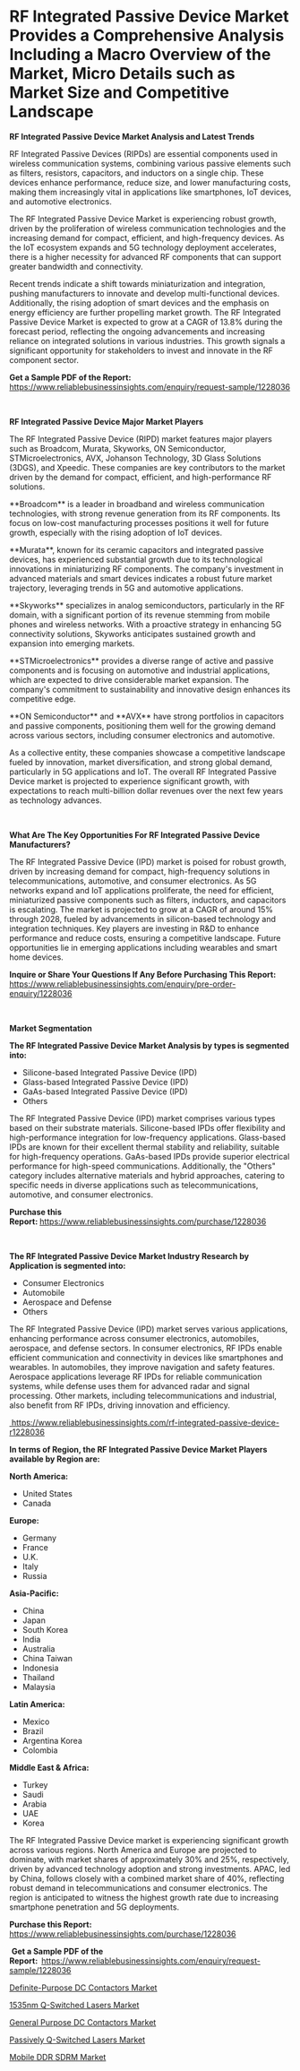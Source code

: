 <p><h1>RF Integrated Passive Device Market Provides a Comprehensive Analysis Including a Macro Overview of the Market, Micro Details such as Market Size and Competitive Landscape</h1></p><p><strong>RF Integrated Passive Device Market Analysis and Latest Trends</strong></p>
<p><p>RF Integrated Passive Devices (RIPDs) are essential components used in wireless communication systems, combining various passive elements such as filters, resistors, capacitors, and inductors on a single chip. These devices enhance performance, reduce size, and lower manufacturing costs, making them increasingly vital in applications like smartphones, IoT devices, and automotive electronics.</p><p>The RF Integrated Passive Device Market is experiencing robust growth, driven by the proliferation of wireless communication technologies and the increasing demand for compact, efficient, and high-frequency devices. As the IoT ecosystem expands and 5G technology deployment accelerates, there is a higher necessity for advanced RF components that can support greater bandwidth and connectivity. </p><p>Recent trends indicate a shift towards miniaturization and integration, pushing manufacturers to innovate and develop multi-functional devices. Additionally, the rising adoption of smart devices and the emphasis on energy efficiency are further propelling market growth. The RF Integrated Passive Device Market is expected to grow at a CAGR of 13.8% during the forecast period, reflecting the ongoing advancements and increasing reliance on integrated solutions in various industries. This growth signals a significant opportunity for stakeholders to invest and innovate in the RF component sector.</p></p>
<p><strong>Get a Sample PDF of the Report:&nbsp;</strong> <a href="https://www.reliablebusinessinsights.com/enquiry/request-sample/1228036?utm_campaign=84&utm_medium=2&utm_source=Github&utm_content=ia&utm_term=06042025&utm_id=rf-integrated-passive-device">https://www.reliablebusinessinsights.com/enquiry/request-sample/1228036</a></p>
<p>&nbsp;</p>
<p><strong>RF Integrated Passive Device Major Market Players</strong></p>
<p><p>The RF Integrated Passive Device (RIPD) market features major players such as Broadcom, Murata, Skyworks, ON Semiconductor, STMicroelectronics, AVX, Johanson Technology, 3D Glass Solutions (3DGS), and Xpeedic. These companies are key contributors to the market driven by the demand for compact, efficient, and high-performance RF solutions.</p><p>**Broadcom** is a leader in broadband and wireless communication technologies, with strong revenue generation from its RF components. Its focus on low-cost manufacturing processes positions it well for future growth, especially with the rising adoption of IoT devices.</p><p>**Murata**, known for its ceramic capacitors and integrated passive devices, has experienced substantial growth due to its technological innovations in miniaturizing RF components. The company's investment in advanced materials and smart devices indicates a robust future market trajectory, leveraging trends in 5G and automotive applications.</p><p>**Skyworks** specializes in analog semiconductors, particularly in the RF domain, with a significant portion of its revenue stemming from mobile phones and wireless networks. With a proactive strategy in enhancing 5G connectivity solutions, Skyworks anticipates sustained growth and expansion into emerging markets.</p><p>**STMicroelectronics** provides a diverse range of active and passive components and is focusing on automotive and industrial applications, which are expected to drive considerable market expansion. The company's commitment to sustainability and innovative design enhances its competitive edge.</p><p>**ON Semiconductor** and **AVX** have strong portfolios in capacitors and passive components, positioning them well for the growing demand across various sectors, including consumer electronics and automotive.</p><p>As a collective entity, these companies showcase a competitive landscape fueled by innovation, market diversification, and strong global demand, particularly in 5G applications and IoT. The overall RF Integrated Passive Device market is projected to experience significant growth, with expectations to reach multi-billion dollar revenues over the next few years as technology advances.</p></p>
<p>&nbsp;</p>
<p><strong>What Are The Key Opportunities For RF Integrated Passive Device Manufacturers?</strong></p>
<p><p>The RF Integrated Passive Device (IPD) market is poised for robust growth, driven by increasing demand for compact, high-frequency solutions in telecommunications, automotive, and consumer electronics. As 5G networks expand and IoT applications proliferate, the need for efficient, miniaturized passive components such as filters, inductors, and capacitors is escalating. The market is projected to grow at a CAGR of around 15% through 2028, fueled by advancements in silicon-based technology and integration techniques. Key players are investing in R&D to enhance performance and reduce costs, ensuring a competitive landscape. Future opportunities lie in emerging applications including wearables and smart home devices.</p></p>
<p><strong>Inquire or Share Your Questions If Any Before Purchasing This Report:</strong> <a href="https://www.reliablebusinessinsights.com/enquiry/pre-order-enquiry/1228036?utm_campaign=84&utm_medium=2&utm_source=Github&utm_content=ia&utm_term=06042025&utm_id=rf-integrated-passive-device">https://www.reliablebusinessinsights.com/enquiry/pre-order-enquiry/1228036</a></p>
<p>&nbsp;</p>
<p><strong>Market Segmentation</strong></p>
<p><strong>The RF Integrated Passive Device Market Analysis by types is segmented into:</strong></p>
<p><ul><li>Silicone-based Integrated Passive Device (IPD)</li><li>Glass-based Integrated Passive Device (IPD)</li><li>GaAs-based Integrated Passive Device (IPD)</li><li>Others</li></ul></p>
<p><p>The RF Integrated Passive Device (IPD) market comprises various types based on their substrate materials. Silicone-based IPDs offer flexibility and high-performance integration for low-frequency applications. Glass-based IPDs are known for their excellent thermal stability and reliability, suitable for high-frequency operations. GaAs-based IPDs provide superior electrical performance for high-speed communications. Additionally, the "Others" category includes alternative materials and hybrid approaches, catering to specific needs in diverse applications such as telecommunications, automotive, and consumer electronics.</p></p>
<p><strong>Purchase this Report:&nbsp;</strong><a href="https://www.reliablebusinessinsights.com/purchase/1228036?utm_campaign=84&utm_medium=2&utm_source=Github&utm_content=ia&utm_term=06042025&utm_id=rf-integrated-passive-device">https://www.reliablebusinessinsights.com/purchase/1228036</a></p>
<p>&nbsp;</p>
<p><strong>The RF Integrated Passive Device Market Industry Research by Application is segmented into:</strong></p>
<p><ul><li>Consumer Electronics</li><li>Automobile</li><li>Aerospace and Defense</li><li>Others</li></ul></p>
<p><p>The RF Integrated Passive Device (IPD) market serves various applications, enhancing performance across consumer electronics, automobiles, aerospace, and defense sectors. In consumer electronics, RF IPDs enable efficient communication and connectivity in devices like smartphones and wearables. In automobiles, they improve navigation and safety features. Aerospace applications leverage RF IPDs for reliable communication systems, while defense uses them for advanced radar and signal processing. Other markets, including telecommunications and industrial, also benefit from RF IPDs, driving innovation and efficiency.</p></p>
<p><a href="https://www.reliablebusinessinsights.com/rf-integrated-passive-device-r1228036?utm_campaign=84&utm_medium=2&utm_source=Github&utm_content=ia&utm_term=06042025&utm_id=rf-integrated-passive-device">&nbsp;https://www.reliablebusinessinsights.com/rf-integrated-passive-device-r1228036</a></p>
<p><strong>In terms of Region, the RF Integrated Passive Device Market Players available by Region are:</strong></p>
<p>
    <p> <strong> North America: </strong>
        <ul>
            <li>United States</li>
            <li>Canada</li>
        </ul>
        </p> 
    <p> <strong> Europe: </strong>
        <ul>
            <li>Germany</li>
            <li>France</li>
            <li>U.K.</li>
            <li>Italy</li>
            <li>Russia</li>
        </ul>
        </p> 
    <p> <strong> Asia-Pacific: </strong>
        <ul>
            <li>China</li>
            <li>Japan</li>
            <li>South Korea</li>
            <li>India</li>
            <li>Australia</li>
            <li>China Taiwan</li>
            <li>Indonesia</li>
            <li>Thailand</li>
            <li>Malaysia</li>
        </ul>
        </p> 
    <p> <strong> Latin America: </strong>
        <ul>
            <li>Mexico</li>
            <li>Brazil</li>
            <li>Argentina Korea</li>
            <li>Colombia</li>
        </ul>
        </p> 
    <p> <strong> Middle East & Africa: </strong>
        <ul>
            <li>Turkey</li>
            <li>Saudi</li>
            <li>Arabia</li>
            <li>UAE</li>
            <li>Korea</li>
        </ul>
    </p>
    </p>
<p><p>The RF Integrated Passive Device market is experiencing significant growth across various regions. North America and Europe are projected to dominate, with market shares of approximately 30% and 25%, respectively, driven by advanced technology adoption and strong investments. APAC, led by China, follows closely with a combined market share of 40%, reflecting robust demand in telecommunications and consumer electronics. The region is anticipated to witness the highest growth rate due to increasing smartphone penetration and 5G deployments.</p></p>
<p><strong>Purchase this Report: </strong><a href="https://www.reliablebusinessinsights.com/purchase/1228036?utm_campaign=84&utm_medium=2&utm_source=Github&utm_content=ia&utm_term=06042025&utm_id=rf-integrated-passive-device">https://www.reliablebusinessinsights.com/purchase/1228036</a></p>
<p>&nbsp;<strong>Get a Sample PDF of the Report:&nbsp;&nbsp;</strong><a href="https://www.reliablebusinessinsights.com/enquiry/request-sample/1228036?utm_campaign=84&utm_medium=2&utm_source=Github&utm_content=ia&utm_term=06042025&utm_id=rf-integrated-passive-device">https://www.reliablebusinessinsights.com/enquiry/request-sample/1228036</a></p>
<p><strong></strong></p>
<p><p><a href="https://github.com/dukerghostki/Market-Research-Report-List-1/blob/main/definite-purpose-dc-contactors-market.md?utm_campaign=84&utm_medium=2&utm_source=Github&utm_content=ia&utm_term=06042025&utm_id=rf-integrated-passive-device">Definite-Purpose DC Contactors Market</a></p><p><a href="https://github.com/ssaradulai/Market-Research-Report-List-1/blob/main/1535nm-q-switched-lasers-market.md?utm_campaign=84&utm_medium=2&utm_source=Github&utm_content=ia&utm_term=06042025&utm_id=rf-integrated-passive-device">1535nm Q-Switched Lasers Market</a></p><p><a href="https://github.com/helmeludu/Market-Research-Report-List-1/blob/main/general-purpose-dc-contactors-market.md?utm_campaign=84&utm_medium=2&utm_source=Github&utm_content=ia&utm_term=06042025&utm_id=rf-integrated-passive-device">General Purpose DC Contactors Market</a></p><p><a href="https://github.com/taveyasenay/Market-Research-Report-List-1/blob/main/passively-q-switched-lasers-market.md?utm_campaign=84&utm_medium=2&utm_source=Github&utm_content=ia&utm_term=06042025&utm_id=rf-integrated-passive-device">Passively Q-Switched Lasers Market</a></p><p><a href="https://github.com/keohannchavo/Market-Research-Report-List-1/blob/main/mobile-ddr-sdrm-market.md?utm_campaign=84&utm_medium=2&utm_source=Github&utm_content=ia&utm_term=06042025&utm_id=rf-integrated-passive-device">Mobile DDR SDRM Market</a></p></p>